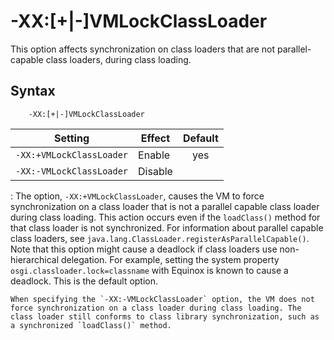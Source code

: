 <!--
* Copyright (c) 2017, 2020 IBM Corp. and others
*
* This program and the accompanying materials are made
* available under the terms of the Eclipse Public License 2.0
* which accompanies this distribution and is available at
* https://www.eclipse.org/legal/epl-2.0/ or the Apache
* License, Version 2.0 which accompanies this distribution and
* is available at https://www.apache.org/licenses/LICENSE-2.0.
*
* This Source Code may also be made available under the
* following Secondary Licenses when the conditions for such
* availability set forth in the Eclipse Public License, v. 2.0
* are satisfied: GNU General Public License, version 2 with
* the GNU Classpath Exception [1] and GNU General Public
* License, version 2 with the OpenJDK Assembly Exception [2].
*
* [1] https://www.gnu.org/software/classpath/license.html
* [2] http://openjdk.java.net/legal/assembly-exception.html
*
* SPDX-License-Identifier: EPL-2.0 OR Apache-2.0 OR GPL-2.0 WITH
* Classpath-exception-2.0 OR LicenseRef-GPL-2.0 WITH Assembly-exception
-->

# -XX:\[+|-\]VMLockClassLoader

This option affects synchronization on class loaders that are not parallel-capable class loaders, during class loading.

## Syntax

        -XX:[+|-]VMLockClassLoader

| Setting                  | Effect  | Default                                                                            |
|--------------------------|---------|:----------------------------------------------------------------------------------:|
| `-XX:+VMLockClassLoader` | Enable  | <i class="fa fa-check" aria-hidden="true"></i><span class="sr-only">yes</span> |
| `-XX:-VMLockClassLoader` | Disable |                                                                                    |

:   The option, `-XX:+VMLockClassLoader`, causes the VM to force synchronization on a class loader that is not a parallel capable class loader during class loading. This action occurs even if the `loadClass()` method for that class loader is not synchronized. For information about parallel capable class loaders, see `java.lang.ClassLoader.registerAsParallelCapable()`. Note that this option might cause a deadlock if class loaders use non-hierarchical delegation. For example, setting the system property `osgi.classloader.lock=classname` with Equinox is known to cause a deadlock. This is the default option.

    When specifying the `-XX:-VMLockClassLoader` option, the VM does not force synchronization on a class loader during class loading. The class loader still conforms to class library synchronization, such as a synchronized `loadClass()` method.



<!-- ==== END OF TOPIC ==== xxvmlockclassloader.md ==== -->

